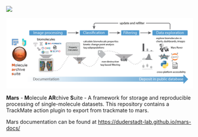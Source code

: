 [![](https://github.com/duderstadt-lab/mars-trackmate/actions/workflows/build-main.yml/badge.svg)](https://github.com/duderstadt-lab/mars-trackmate/actions/workflows/build-main.yml)

<p><img src="https://raw.githubusercontent.com/duderstadt-lab/mars-docs/master/assets/Mars_workflow_overview.png" width=“800"></p>

**Mars** - **M**olecule **AR**chive **S**uite - A framework for storage and reproducible processing of single-molecule datasets. This repository contains a TrackMate action plugin to export from trackmate to mars.

Mars documentation can be found at https://duderstadt-lab.github.io/mars-docs/

